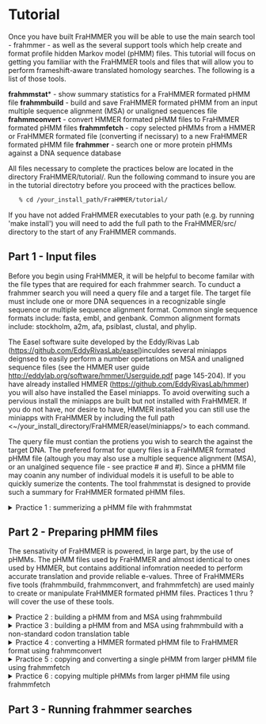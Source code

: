 # Tutorial

Once you have built FraHMMER you will be able to use the main search tool - frahmmer - as well as the several support tools which help create and format profile hidden Markov model (pHMM) files. This tutorial will focus on getting you familiar with the FraHMMER tools and files that will allow you to perform frameshift-aware translated homology searches. The following is a list of those tools.

**frahmmstat***   - show summary statistics for a FraHMMER formated pHMM file
**frahmmbuild**   - build and save FraHMMER formated pHMM from an input multiple sequence alignment (MSA) or unaligned sequences file
**frahmmconvert** - convert HMMER formated pHMM files to FraHMMER formated pHMM files
**frahmmfetch**   - copy selected pHMMs from a HMMER or FraHMMER formated file (converting if necissary) to a new FraHMMER formated pHMM file
**frahmmer**      - search one or more protein pHMMs against a DNA sequence database

All files necessary to complete the practices below are located in the directory FraHMMER/tutorial/. Run the following command to insure you are in the tutorial directotry before you proceed with the practices bellow.

```bash
   % cd /your_install_path/FraHMMER/tutorial/
```
If you have not added FraHMMER executables to your path (e.g. by running 'make install') you will need to add the full path to the FraHMMER/src/ directory to the start of any FraHMMER commands. 

## Part 1 - Input files 

Before you begin using FraHMMER, it will be helpful to become familar with the file types that are required for each frahmmer search. To cunduct a frahmmer search you will need a query file and a target file. The target file must include one or more DNA sequences in a recognizable single sequence or multiple sequence alignment format. Common single sequence formats include: fasta, embl, and genbank. Common alignment formats include: stockholm, a2m, afa, psiblast, clustal, and phylip. 

The Easel software suite developed by the Eddy/Rivas Lab (https://github.com/EddyRivasLab/easel)inculdes several miniapps deignsed to easily perform a number opertations on MSA and unaligned sequence files (see the HMMER user guide http://eddylab.org/software/hmmer/Userguide.pdf page 145-204). If you have already installed HMMER (https://github.com/EddyRivasLab/hmmer) you will also have installed the Easel miniapps. To avoid overwiting such a pervious install the miniapps are built but not installed with FraHMMER. If you do not have, nor desire to have, HMMER installed you can still use the miniapps with FraHMMER by including the full path <~/your_install_directory/FraHMMER/easel/miniapps/> to each command.

The query file must contian the protiens you wish to search the against the target DNA. The prefered format for query files is a FraHMMER formated pHMM file (altough you may also use a multiple sequence alignment (MSA), or an unalgined sequence file - see practice # and #). Since a pHMM file may coanin any number of individual models it is usefull to be able to quickly sumerize the contents.  The tool frahmmstat is designed to provide such a summary for FraHMMER formated pHMM files.

<details><summary>Practice 1 : summerizing a pHMM file with frahmmstat</summary>
<p>


The file GRK.hmm contains three FraHMMER foramted pHMMs. By running the following comand we will get a set of facts about each of these pHMMs:

```bash
   % frahmmstat GRK.hmm
```
This comand should produce the following output to stdout:

```bash
  #
  # idx    name                 accession        nseq eff_nseq      M relent   info p relE compKL
  # ------ -------------------- ------------ -------- -------- ------ ------ ------ ------ ------
    1      Glucosamine_iso      PF01182.15         30     1.18    193   0.59   0.62   0.54   0.02
    2      Ribosomal_S19e       PF01090.14         21     0.73    139   0.59   0.59   0.53   0.02
    3      K_oxygenase          PF13434.1          14     0.70    337   0.59   0.57   0.52   0.01
```

Some of the fields above will be more meaningful to you than others. A brief description of each field is provided below.

```
idx            Number, in order in the database.

name           Name of the profile.

accession      Accession (if present; else ’-’).

nseq           Number of sequences in the alignment this profile was built from.

eff_nseq       Effective sequence number. This was the “effective” number of independent sequences that hmmbuild’s default “entropy weighting” step decided on, given the phylogenetic similarity of the nseq sequences in the input alignment. 

M              Length of the profile in consensus residues (match states).

relent         Mean relative entropy of the match state emission probabilities, relative to default null background frequencies, in bits. This is the average bit score per aligned consensus residue. This quantity is the target of frahmmbuild’s entropy weighting procedure for determining eff_nseq.

info           Mean information content per match state emission probability vector, in bits. Probably not useful to you. Information content is just a slightly different calculation from relent.

p relE         Mean positional relative entropy, in bits. Also probably not useful to you. This is an average relative entropy per position that takes into account the transition (insertion/deletion) probabilities. It should be a more accurate estimation of the average bit score contributed per aligned model consensus position.

compKL         Kullback-Leibler (KL) divergence from the average composition of the profile’s consensus match states to the default background frequency distribution, in bits. The higher this number, the more biased the residue composition of the profile is. Highly biased profiles may produce more false positives in searches, and can also slow the acceleration pipeline, by causing too many nonhomologous sequences to pass the filters.

```

You will use frahmmstat several times in Step 2 as you get used to creating and manipulating pHMM files. 

</p>
</details>

## Part 2 - Preparing pHMM files

The sensativity of FraHMMER is powered, in large part, by the use of pHMMs. The pHMM files used by FraHMMER and almost identical to ones used by HMMER, but contains additional infomration needed to perform accurate translation and provide reliable e-values. Three of FraHMMERs five tools (frahmmbuild, frahmmconvert, and frahmmfetch) are used mainly to create or manipulate FraHMMER formated pHMM files. Practices 1 thru ? will cover the use of these tools.

<details><summary>Practice 2 : building a pHMM from and MSA using frahmmbuild</summary>
<p>

The file JB.stk contains two stokholm formated protein MSAs (note that stokholm is the only format which allows multiple MSAs in a single file). In this pracitce you will use the frahmmbuild command to build pHMMs from those MSAs and dave them to the file JB.hmm. Run the following comand... 

```bash
   % frahmmbuild JB.hmm JB.stk
```
...and compare the sumary output that is printed to your stdout to the text bellow (the exact CPU and Elapsed time will vary):

```bash
  # input alignment file:             JB.stk
  # output HMM file:                  JB.hmm
  # - - - - - - - - - - - - - - - - - - - - - - - - - - - - - - - - - - - -

  # idx    name                  nseq  alen  mlen eff_nseq re/pos description
# ------ -------------------- ----- ----- ----- -------- ------ -----------
  1      Jag_N                   30    60    52     5.01  1.066 Jag N-terminus
  2      BMFP                    30   102    79     1.48  0.717 Membrane fusogenic activity

# CPU time: 0.67u 0.00s 00:00:00.67 Elapsed: 00:00:00.41
```

Some of the fields above will be more meaningful to you than others.  A brief description of each field is provided below.

```
idx            Number, in order in the database.

name           Name of the profile.

nseq           Number of sequences in the alignment this profile was built from.

alen           Length of alignment - number of columns in the MSA.

mlen           Length of the profile in consensus residues (match states).

eff_nseq       Effective sequence number. This was the “effective” number of independent sequences that hmmbuild’s default “entropy weighting” step decided on, given the phylogenetic similarity of the nseq sequences in the input alignment. 

re/pos         Mean positional relative entropy, in bits. 

description    Despcriptoin on protien family - may be blank.
```

To check that the pHMMs were built and writen correctly, run frahmmstat on JB.hmm and compare your output to the text below:

```bash
  % frahmmstat JB.hmm
#
# idx    name                 accession        nseq eff_nseq      M relent   info p relE compKL
# ------ -------------------- ------------ -------- -------- ------ ------ ------ ------ ------
  1      Jag_N                PF14804.1          30     5.01     52   1.07   1.16   1.04   0.07
  2      BMFP                 PF04380.8          30     1.48     79   0.72   0.76   0.67   0.08
```
</p>
</details>

<details><summary>Practice 3 : building a pHMM from and MSA using frahmmbuild with a non-standard codon translation table</summary>
<p>

One of the fields that distingishes a FraHMMER fromated pHMM file from a HMMER formated pHMM file is a NCBI codon tranlsation table ID (for more information see https://www.ncbi.nlm.nih.gov/Taxonomy/Utils/wprintgc.cgi). The correct codon table depends on the origins of the target DNA you intend to search you pHMMs against. Matching the codon table of yout target sequence to the the one used to build your query will have an impact on the accuracy of the reported e-values when running a frahmmer search. By default frahmmbuild will use the standard code used by eukoriotic nuclear DNA.  To use an altenate codon translation table include the option -c followed by a table ID from the list bellow:

```bash
id  description
--- -----------------------------------
  1 Standard
  2 Vertebrate mitochondrial
  3 Yeast mitochondrial
  4 Mold, protozoan, coelenterate mitochondrial; Mycoplasma/Spiroplasma
  5 Invertebrate mitochondrial
  6 Ciliate, dasycladacean, Hexamita nuclear
  9 Echinoderm and flatworm mitochondrial
 10 Euplotid nuclear
 11 Bacterial, archaeal; and plant plastid
 12 Alternative yeast
 13 Ascidian mitochondrial
 14 Alternative flatworm mitochondrial
 16 Chlorophycean mitochondrial
 21 Trematode mitochondrial
 22 Scenedesmus obliquus mitochondrial
 23 Thraustochytrium mitochondrial
 24 Pterobranchia mitochondrial
 25 Candidate Division SR1 and Gracilibacteria
```

</p>
</details>

<details><summary>Practice 4 : converting a HMMER formated pHMM file to FraHMMER format using frahmmconvert</summary>
<p>
   

If you have an existing HMMER formated pHMM file, either one you built yourself or one you downloaded from a site such as PFAM, and want to use it to run a frahmmer search you will first need to covert it to the FraHMMER format. The file ccc.hmm contians three pHMMs in HMMER format. The following comand will create the FraHMMER formated file ddd.hmm containing the same three pHMMs:


```bash
   % frahmmconvert ccc.hmm ddd.hmm
```

</p>
</details>

<details><summary>Practice 5 : copying and converting a single pHMM from larger pHMM file using frahmmfetch </summary>
<p>


If you only need to search with a single pHMM but it is located in file with multiple pHMMs, you can save time by copying the desireed pHMM to a new file using frahmmfetch. If the originial pHMM file is in HMMER format, frahmmfeatch will aslo convert the selected pHMM to FraHMMER format. Use the following command to copy and convert the pHMM XXX from the HMMER formated pHMM file ccc.hmmm and write it it the file XXX.hmm:

```bash
   % frahmmfetch -o xxx.hmm ccc.hmm XXX
```
</p>
</details>

<details><summary>Practice 6 : copying multiple pHMMs from larger pHMM file using frahmmfetch </summary>
<p>


You can aslo use frahmmfetch to multiple pHMMs. To do so you will need to create a file contian the names of all the pHMMs you wish to copy.  

</p>
</details>


## Part 3 - Running frahmmer searches






